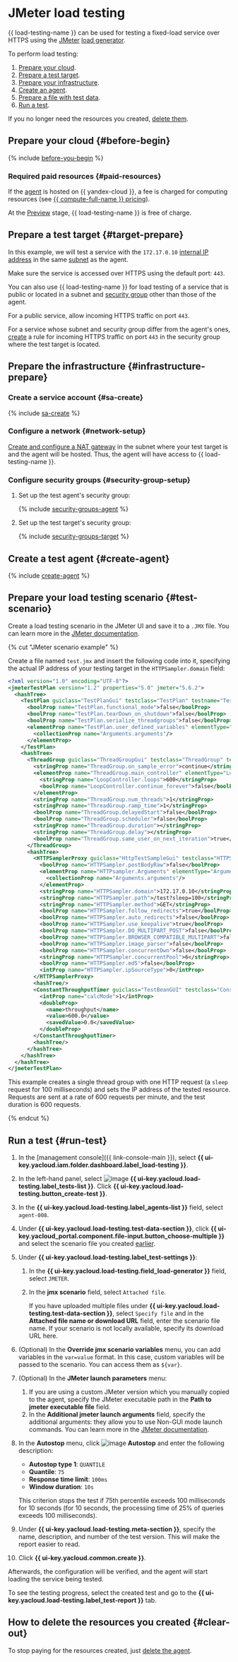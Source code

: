 # JMeter load testing


{{ load-testing-name }} can be used for testing a fixed-load service over HTTPS using the [JMeter](../../load-testing/concepts/load-generator.md#jmeter) [load generator](../../load-testing/concepts/load-generator.md).

To perform load testing:
1. [Prepare your cloud](#before-begin).
1. [Prepare a test target](#target-prepare).
1. [Prepare your infrastructure](#infrastructure-prepare).
1. [Create an agent](#create-agent).
1. [Prepare a file with test data](#test-file).
1. [Run a test](#run-test).

If you no longer need the resources you created, [delete them](#clear-out).

## Prepare your cloud {#before-begin}

{% include [before-you-begin](../_tutorials_includes/before-you-begin.md) %}

### Required paid resources {#paid-resources}

If the [agent](../../load-testing/concepts/agent.md) is hosted on {{ yandex-cloud }}, a fee is charged for computing resources (see [{{ compute-full-name }} pricing](../../compute/pricing.md)).

At the [Preview](../../overview/concepts/launch-stages.md) stage, {{ load-testing-name }} is free of charge.

## Prepare a test target {#target-prepare}

In this example, we will test a service with the `172.17.0.10` [internal IP address](../../vpc/concepts/address.md#internal-addresses) in the same [subnet](../../vpc/concepts/network.md#subnet) as the agent.

Make sure the service is accessed over HTTPS using the default port: `443`.

You can also use {{ load-testing-name }} for load testing of a service that is public or located in a subnet and [security group](../../vpc/concepts/security-groups.md) other than those of the agent.

For a public service, allow incoming HTTPS traffic on port `443`.

For a service whose subnet and security group differ from the agent's ones, [create](#security-group-setup) a rule for incoming HTTPS traffic on port `443` in the security group where the test target is located.

## Prepare the infrastructure {#infrastructure-prepare}

### Create a service account {#sa-create}

{% include [sa-create](../../_includes/load-testing/sa-create.md) %}

### Configure a network {#network-setup}

[Create and configure a NAT gateway](../../vpc/operations/create-nat-gateway.md) in the subnet where your test target is and the agent will be hosted. Thus, the agent will have access to {{ load-testing-name }}.

### Configure security groups {#security-group-setup}

1. Set up the test agent's security group:

   {% include [security-groups-agent](../../_includes/load-testing/security-groups-agent.md) %}

1. Set up the test target's security group:

   {% include [security-groups-target](../../_includes/load-testing/security-groups-target.md) %}

## Create a test agent {#create-agent}

{% include [create-agent](../../_includes/load-testing/create-agent.md) %}

## Prepare your load testing scenario {#test-scenario}

Create a load testing scenario in the JMeter UI and save it to a `.JMX` file. You can learn more in the [JMeter documentation](https://jmeter.apache.org/usermanual/index.html).

{% cut "JMeter scenario example" %}

Create a file named `test.jmx` and insert the following code into it, specifying the actual IP address of your testing target in the `HTTPSampler.domain` field:

```xml
<?xml version="1.0" encoding="UTF-8"?>
<jmeterTestPlan version="1.2" properties="5.0" jmeter="5.6.2">
  <hashTree>
    <TestPlan guiclass="TestPlanGui" testclass="TestPlan" testname="Test Plan" enabled="true">
      <boolProp name="TestPlan.functional_mode">false</boolProp>
      <boolProp name="TestPlan.tearDown_on_shutdown">false</boolProp>
      <boolProp name="TestPlan.serialize_threadgroups">false</boolProp>
      <elementProp name="TestPlan.user_defined_variables" elementType="Arguments" guiclass="ArgumentsPanel" testclass="Arguments" testname="User Defined Variables" enabled="true">
        <collectionProp name="Arguments.arguments"/>
      </elementProp>
    </TestPlan>
    <hashTree>
      <ThreadGroup guiclass="ThreadGroupGui" testclass="ThreadGroup" testname="Thread Group" enabled="true">
        <stringProp name="ThreadGroup.on_sample_error">continue</stringProp>
        <elementProp name="ThreadGroup.main_controller" elementType="LoopController" guiclass="LoopControlPanel" testclass="LoopController" testname="Loop Controller" enabled="true">
          <stringProp name="LoopController.loops">600</stringProp>
          <boolProp name="LoopController.continue_forever">false</boolProp>
        </elementProp>
        <stringProp name="ThreadGroup.num_threads">1</stringProp>
        <stringProp name="ThreadGroup.ramp_time">1</stringProp>
        <boolProp name="ThreadGroup.delayedStart">false</boolProp>
        <boolProp name="ThreadGroup.scheduler">false</boolProp>
        <stringProp name="ThreadGroup.duration"></stringProp>
        <stringProp name="ThreadGroup.delay"></stringProp>
        <boolProp name="ThreadGroup.same_user_on_next_iteration">true</boolProp>
      </ThreadGroup>
      <hashTree>
        <HTTPSamplerProxy guiclass="HttpTestSampleGui" testclass="HTTPSamplerProxy" testname="HTTP Request" enabled="true">
          <boolProp name="HTTPSampler.postBodyRaw">false</boolProp>
          <elementProp name="HTTPsampler.Arguments" elementType="Arguments" guiclass="HTTPArgumentsPanel" testclass="Arguments" testname="User Defined Variables" enabled="true">
            <collectionProp name="Arguments.arguments"/>
          </elementProp>
          <stringProp name="HTTPSampler.domain">172.17.0.10</stringProp>
          <stringProp name="HTTPSampler.path">/test?sleep=100</stringProp>
          <stringProp name="HTTPSampler.method">GET</stringProp>
          <boolProp name="HTTPSampler.follow_redirects">true</boolProp>
          <boolProp name="HTTPSampler.auto_redirects">false</boolProp>
          <boolProp name="HTTPSampler.use_keepalive">true</boolProp>
          <boolProp name="HTTPSampler.DO_MULTIPART_POST">false</boolProp>
          <boolProp name="HTTPSampler.BROWSER_COMPATIBLE_MULTIPART">false</boolProp>
          <boolProp name="HTTPSampler.image_parser">false</boolProp>
          <boolProp name="HTTPSampler.concurrentDwn">false</boolProp>
          <stringProp name="HTTPSampler.concurrentPool">6</stringProp>
          <boolProp name="HTTPSampler.md5">false</boolProp>
          <intProp name="HTTPSampler.ipSourceType">0</intProp>
        </HTTPSamplerProxy>
        <hashTree/>
        <ConstantThroughputTimer guiclass="TestBeanGUI" testclass="ConstantThroughputTimer" testname="Constant Throughput Timer" enabled="true">
          <intProp name="calcMode">1</intProp>
          <doubleProp>
            <name>throughput</name>
            <value>600.0</value>
            <savedValue>0.0</savedValue>
          </doubleProp>
        </ConstantThroughputTimer>
        <hashTree/>
      </hashTree>
    </hashTree>
  </hashTree>
</jmeterTestPlan>
```

This example creates a single thread group with one HTTP request (a `sleep` request for 100 milliseconds) and sets the IP address of the tested resource. Requests are sent at a rate of 600 requests per minute, and the test duration is 600 requests.

{% endcut %}

## Run a test {#run-test}

1. In the [management console]({{ link-console-main }}), select **{{ ui-key.yacloud.iam.folder.dashboard.label_load-testing }}**.
1. In the left-hand panel, select ![image](../../_assets/load-testing/test.svg) **{{ ui-key.yacloud.load-testing.label_tests-list }}**. Click **{{ ui-key.yacloud.load-testing.button_create-test }}**.
1. In the **{{ ui-key.yacloud.load-testing.label_agents-list }}** field, select `agent-008`.
1. Under **{{ ui-key.yacloud.load-testing.test-data-section }}**, click **{{ ui-key.yacloud_portal.component.file-input.button_choose-multiple }}** and select the scenario file you created [earlier](#test-scenario).
1. Under **{{ ui-key.yacloud.load-testing.label_test-settings }}**:

   1. In the **{{ ui-key.yacloud.load-testing.field_load-generator }}** field, select `JMETER`.
   1. In the **jmx scenario** field, select `Attached file`.

      If you have uploaded multiple files under **{{ ui-key.yacloud.load-testing.test-data-section }}**, select `Specify file` and in the **Attached file name or download URL** field, enter the scenario file name. If your scenario is not locally available, specify its download URL here.

1. (Optional) In the **Override jmx scenario variables** menu, you can add variables in the `var=value` format. In this case, custom variables will be passed to the scenario. You can access them as `${var}`.
1. (Optional) In the **JMeter launch parameters** menu:

   1. If you are using a custom JMeter version which you manually copied to the agent, specify the JMeter executable path in the **Path to jmeter executable file** field.
   1. In the **Additional jmeter launch arguments** field, specify the additional arguments: they allow you to use Non-GUI mode launch commands. You can learn more in the [JMeter documentation](https://jmeter.apache.org/usermanual/get-started.html#non_gui).

1. In the **Autostop** menu, click ![image](../../_assets/plus-sign.svg) **Autostop** and enter the following description:
   * **Autostop type 1**: `QUANTILE`
   * **Quantile**: `75`
   * **Response time limit**: `100ms`
   * **Window duration**: `10s`

   This criterion stops the test if 75th percentile exceeds 100 milliseconds for 10 seconds (for 10 seconds, the processing time of 25% of queries exceeds 100 milliseconds).

1. Under **{{ ui-key.yacloud.load-testing.meta-section }}**, specify the name, description, and number of the test version. This will make the report easier to read.
1. Click **{{ ui-key.yacloud.common.create }}**.

Afterwards, the configuration will be verified, and the agent will start loading the service being tested.

To see the testing progress, select the created test and go to the **{{ ui-key.yacloud.load-testing.label_test-report }}** tab.

## How to delete the resources you created {#clear-out}

To stop paying for the resources created, just [delete the agent](../../compute/operations/vm-control/vm-delete.md).